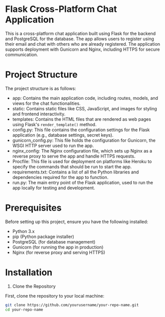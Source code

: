 # Flask Cross-Platform Chat Application

This is a cross-platform chat application built using Flask for the backend and PostgreSQL for the database. The app allows users to register using their email and chat with others who are already registered. The application supports deployment with Gunicorn and Nginx, including HTTPS for secure communication.

# Project Structure

The project structure is as follows:

- app: Contains the main application code, including routes, models, and views for the chat functionalities.
- static: Contains static files like CSS, JavaScript, and images for styling and frontend interactivity.
- templates: Contains the HTML files that are rendered as web pages using Flask's `render_template()` method.
- config.py: This file contains the configuration settings for the Flask application (e.g., database settings, secret keys).
- gunicorn_config.py: This file holds the configuration for Gunicorn, the WSGI HTTP server used to run the app.
- nginx_config: The Nginx configuration file, which sets up Nginx as a reverse proxy to serve the app and handle HTTPS requests.
- Procfile: This file is used for deployment on platforms like Heroku to specify the commands that should be run to start the app.
- requirements.txt: Contains a list of all the Python libraries and dependencies required for the app to function.
- run.py: The main entry point of the Flask application, used to run the app locally for testing and development.

# Prerequisites

Before setting up this project, ensure you have the following installed:

- Python 3.x
- pip (Python package installer)
- PostgreSQL (for database management)
- Gunicorn (for running the app in production)
- Nginx (for reverse proxy and serving HTTPS)

# Installation

 1. Clone the Repository

First, clone the repository to your local machine:

```bash
git clone https://github.com/yourusername/your-repo-name.git
cd your-repo-name
